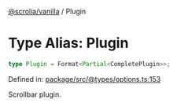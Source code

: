 [@scrolia/vanilla](../README.md) / Plugin

# Type Alias: Plugin

```ts
type Plugin = Format<Partial<CompletePlugin>>;
```

Defined in: [package/src/@types/options.ts:153](https://github.com/scrolia/vanilla/blob/71d11a743faf8de64b56201c92ff9484fdce9f24/package/src/@types/options.ts#L153)

Scrollbar plugin.
